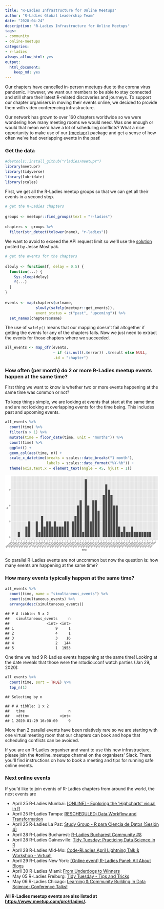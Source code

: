 ```yaml
---
title: "R-Ladies Infrastructure for Online Meetups"
author: "R-Ladies Global Leadership Team"
date: "2020-04-24"
description: "R-Ladies Infrastructure for Online Meetups"
tags: 
- community
- online-meetups
categories:
- r-ladies
always_allow_html: yes
output: 
  html_document:
    keep_md: yes
---
```




Our chapters have cancelled in-person meetups due to the corona virus pandemic. However, we want our members to be able to stay connected and still share their latest R-related discoveries and journeys. To support our chapter organisers in moving their events online, we decided to provide them with video conferencing infrastructure.

Our network has grown to over 160 chapters worldwide so we were wondering how many meeting rooms we would need. Was one enough or would that mean we'd have a lot of scheduling conflicts? What a nice opportunity to make use of our [{meetupr}](https://github.com/rladies/meetupr) package and get a sense of how often we've had overlapping events in the past!


### Get the data


```r
#devtools::install_github("rladies/meetupr")
library(meetupr)
library(tidyverse)
library(lubridate)
library(scales)
```

First, we get all the R-Ladies meetup groups so that we can get all their events in a second step.


```r
# get the R-Ladies chapters

groups <- meetupr::find_groups(text = "r-ladies") 

chapters <- groups %>% 
  filter(str_detect(tolower(name), "r-ladies"))
```


We want to avoid to exceed the API request limit so we'll use the [solution](https://github.com/rladies/meetupr/issues/30) posted by Jesse Mostipak.


```r
# get the events for the chapters

slowly <- function(f, delay = 0.5) {
  function(...) {
    Sys.sleep(delay)
    f(...)
  }
}

events <- map(chapters$urlname,
              slowly(safely(meetupr::get_events)),
              event_status = c("past", "upcoming")) %>% 
  set_names(chapters$name)
```

The use of `safely()` means that our mapping doesn't fail altogether if getting the events for any of the chapters fails. Now we just need to extract the events for those chapters where we succeeded.


```r
all_events <- map_dfr(events, 
                      ~ if (is.null(.$error)) .$result else NULL, 
                      .id = "chapter")
```




### How often (per month) do 2 or more R-Ladies meetup events happen at the same time?

First thing we want to know is whether two or more events happening at the same time was common or not?

To keep things simple, we are looking at events that start at the same time and are not looking at overlapping events for the time being. This includes past and upcoming events.


```r
all_events %>% 
  count(time) %>% 
  filter(n > 1) %>% 
  mutate(time = floor_date(time, unit = "months")) %>% 
  count(time) %>% 
  ggplot() + 
  geom_col(aes(time, n)) +
  scale_x_datetime(breaks = scales::date_breaks("1 month"),
                   labels = scales::date_format("%Y-%b")) +
  theme(axis.text.x = element_text(angle = 45, hjust = 1)) 
```

![](index.en_files/figure-html/parallel_per_month_vis-1.png)<!-- -->

So parallel R-Ladies events are not uncommon but now the question is: how many events are happening at the same time?


### How many events typically happen at the same time?


```r
all_events %>% 
  count(time, name = "simultaneous_events") %>% 
  count(simultaneous_events) %>% 
  arrange(desc(simultaneous_events))
```

```
## # A tibble: 5 x 2
##   simultaneous_events     n
##                 <int> <int>
## 1                   9     1
## 2                   4     1
## 3                   3    16
## 4                   2   144
## 5                   1  1953
```

One time we had 9 R-Ladies events happening at the same time! Looking at the date reveals that those were the rstudio::conf watch parties (Jan 29, 2020):


```r
all_events %>% 
  count(time, sort = TRUE) %>% 
  top_n(1) 
```

```
## Selecting by n
```

```
## # A tibble: 1 x 2
##   time                    n
##   <dttm>              <int>
## 1 2020-01-29 16:00:00     9
```

More than 2 parallel events have been relatively rare so we are starting with one virtual meeting room that our chapters can book and hope that scheduling conflicts can be avoided. 

If you are an R-Ladies organiser and want to use this new infrastructure, please join the #online_meetups channel on the organisers' Slack. There you'll find instructions on how to book a meeting and tips for running safe online events.


### Next online events

If you'd like to join events of R-Ladies chapters from around the world, the next events are

* April 25 R-Ladies Mumbai: [[ONLINE] - Exploring the 'Highcharts' visual in R](https://www.meetup.com/rladies-mumbai/events/270006904/)
* April 25 R-Ladies Tampa: [RESCHEDULED: Data Workflow and Transformation ](https://www.meetup.com/rladies-tampa/events/270192107/)
* April 25 R-Ladies La Paz: [Study Group - R para Ciencia de Datos [Sesión 4]](https://www.meetup.com/rladies-la-paz/events/270212766/)
* April 28 R-Ladies Bucharest: [R-Ladies Bucharest Community #8 ](https://www.meetup.com/rladies-bucharest/events/270178279/)
* April 28 R-Ladies Gainesville: [Tidy Tuesday: Practicing Data Science in R](https://www.meetup.com/rladies-gainesville/events/268773535/)
* April 28 R-Ladies Mid-Mo: [Code-RLadies April Lightning Talk & Workshop - Virtual!](https://www.meetup.com/rladies-mid-mo/events/268698590/)
* April 29 R-Ladies New York: [[Online event] R-Ladies Panel: All About Blogs](https://www.meetup.com/rladies-newyork/events/270210924/)
* April 30 R-Ladies Miami: [From Underdogs to Winners](https://www.meetup.com/rladies-miami/events/270087598/)
* May 05 R-Ladies Freiburg: [Tidy Tuesday - Tips and Tricks](https://www.meetup.com/rladies-freiburg/events/270214676/)
* May 06 R-Ladies Chicago: [Learning & Community Building in Data Science: Conference Talks!](https://www.meetup.com/rladies-chicago/events/269909895/)


**All R-Ladies meetup events are also listed at <https://www.meetup.com/pro/rladies/>.**
